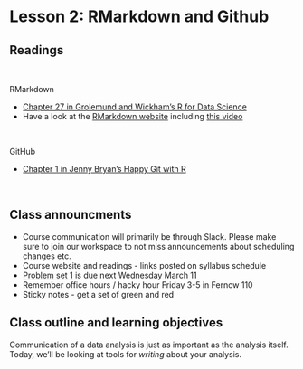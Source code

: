 Lesson 2: RMarkdown and Github
================

## Readings

<br>

RMarkdown

  - [Chapter 27 in Grolemund and Wickham’s R for Data
    Science](https://r4ds.had.co.nz/r-markdown.html)  
  - Have a look at the [RMarkdown
    website](https://rmarkdown.rstudio.com/lesson-1.html) including
    [this
    video](https://rmarkdown.rstudio.com/authoring_quick_tour.html)

<br>

GitHub

  - [Chapter 1 in Jenny Bryan’s Happy Git with
    R](https://happygitwithr.com/big-picture.html)

<br>

## Class announcments

  - Course communication will primarily be through Slack. Please make
    sure to join our workspace to not miss announcements about
    scheduling changes etc.
  - Course website and readings - links posted on syllabus schedule
  - [Problem
    set 1](https://github.com/nt246/NTRES6940-data-science/blob/master/assignments/assignment_1.md)
    is due next Wednesday March 11
  - Remember office hours / hacky hour Friday 3-5 in Fernow 110
  - Sticky notes - get a set of green and red

## Class outline and learning objectives

Communication of a data analysis is just as important as the analysis
itself. Today, we’ll be looking at tools for *writing* about your
analysis.
